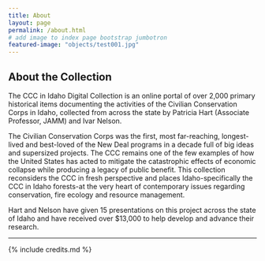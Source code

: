 ```yaml
---
title: About
layout: page
permalink: /about.html
# add image to index page bootstrap jumbotron
featured-image: "objects/test001.jpg"
---
```

## About the Collection

The CCC in Idaho Digital Collection is an online portal of over 2,000 primary historical items documenting the activities of the Civilian Conservation Corps in Idaho, collected from across the state by Patricia Hart (Associate Professor, JAMM) and Ivar Nelson.

The Civilian Conservation Corps was the first, most far-reaching, longest-lived and best-loved of the New Deal programs in a decade full of big ideas and supersized projects. The CCC remains one of the few examples of how the United States has acted to mitigate the catastrophic effects of economic collapse while producing a legacy of public benefit. This collection reconsiders the CCC in fresh perspective and places Idaho-specifically the CCC in Idaho forests-at the very heart of contemporary issues regarding conservation, fire ecology and resource management.

Hart and Nelson have given 15 presentations on this project across the state of Idaho and have received over $13,000 to help develop and advance their research. 

<hr >
{% include credits.md %}
